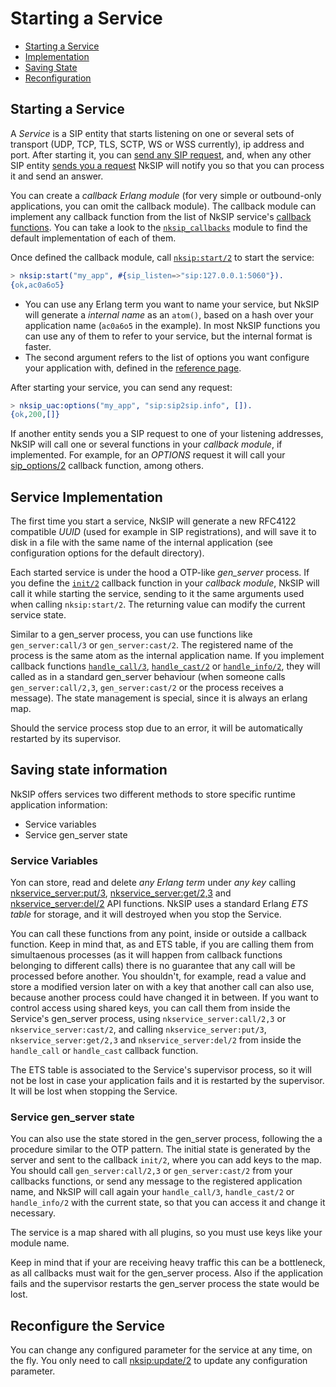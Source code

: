 # Starting a Service

* [Starting a Service](#starting-a-service)
* [Implementation](#service-implementation)
* [Saving State](#saving-state-information)
* [Reconfiguration](#reconfigure-the-service)


## Starting a Service
A _Service_ is a SIP entity that starts listening on one or several sets of transport (UDP, TCP, TLS, SCTP, WS or WSS currently), ip address and port. After starting it, you can [send any SIP request](sending_requests.md), and, when any other SIP entity [sends you a request](receiving_requests.md) NkSIP will notify you so that you can process it and send an answer.

You can create a _callback Erlang module_ (for very simple or outbound-only applications, you can omit the callback module). The callback module can implement any callback function from the list of NkSIP service's [callback functions](../reference/callback_functions.md). You can take a look to the [`nksip_callbacks`](../../src/nksip_callbacks.erl) module to find the default implementation of each of them.

Once defined the callback module, call [`nksip:start/2`](../../src/nksip.erl) to start the service:
```erlang
> nksip:start("my_app", #{sip_listen=>"sip:127.0.0.1:5060"}).
{ok,ac0a6o5}
```

* You can use any Erlang term you want to name your service, but NkSIP will generate a _internal name_ as an `atom()`, based on a hash over your application name (`ac0a6o5` in the example). In most NkSIP functions you can use any of them to refer to your service, but the internal format is faster.
* The second argument refers to the list of options you want configure your application with, defined in the [reference page](../reference/configuration.md).

After starting your service, you can send any request:
```erlang
> nksip_uac:options("my_app", "sip:sip2sip.info", []).
{ok,200,[]}
```

If another entity sends you a SIP request to one of your listening addresses, NkSIP will call one or several functions in your _callback module_, if implemented. For example, for an _OPTIONS_ request it will call your [sip_options/2](../reference/callback_functions.md#sip_options2) callback function, among others.


## Service Implementation

The first time you start a service, NkSIP will generate a new RFC4122 compatible _UUID_ (used for example in SIP registrations), and will save it to disk in a file with the same name of the internal application (see configuration options for the default directory).

Each started service is under the hood a OTP-like _gen&#95;server_ process. If you define the [`init/2`](../reference/callback_functions.md#init2) callback function in your _callback module_, NkSIP will call it while starting the service, sending to it the same arguments used when calling `nksip:start/2`. The returning value can modify the current service state.

Similar to a gen_server process, you can use functions like `gen_server:call/3` or `gen_server:cast/2`. The registered name of the process is the same atom as the internal application name. If you implement callback functions [`handle_call/3`](../reference/callback_functions.md#handle_call3), [`handle_cast/2`](../reference/callback_functions.md#handle_cast2) or [`handle_info/2`](../reference/callback_functions.md#handle_info2), they will called as in a standard gen_server behaviour (when someone calls `gen_server:call/2,3`, `gen_server:cast/2` or the process receives a message). The state management is special, since it is always an erlang map.

Should the service process stop due to an error, it will be automatically restarted by its supervisor.


## Saving state information

NkSIP offers services two different methods to store specific runtime application information:
* Service variables
* Service gen_server state


### Service Variables
Yon can store, read and delete _any Erlang term_ under _any key_ calling [nkservice_server:put/3](../api/service.md#put3), [nkservice_server:get/2,3](../api/service.md#get2) and [nkservice_server:del/2](../api/service.md#del2) API functions. NkSIP uses a standard Erlang _ETS table_ for storage, and it will destroyed when you stop the Service.

You can call these functions from any point, inside or outside a callback function. Keep in mind that, as and ETS table, if you are calling them from simultaenous processes (as it will happen from callback functions belonging to different calls) there is no guarantee that any call will be processed before another. You shouldn't, for example, read a value and store a modified version later on with a key that another call can also use, because another process could have changed it in between. If you want to control access using shared keys, you can call them from inside the Service's gen_server process, using `nkservice_server:call/2,3` or `nkservice_server:cast/2`, and calling `nkservice_server:put/3`, `nkservice_server:get/2,3` and `nkservice_server:del/2` from inside the `handle_call` or `handle_cast` callback function.

The ETS table is associated to the Service's supervisor process, so it will not be lost in case your application fails and it is restarted by the supervisor. It will be lost when stopping the Service.


### Service gen_server state
You can also use the state stored in the gen_server process, following the a procedure similar to the OTP pattern. The initial state is generated by the server and sent to the callback `init/2`, where you can add keys to the map. You should call `gen_server:call/2,3` or `gen_server:cast/2` from your callbacks functions, or send any message to the registered application name, and NkSIP will call again your `handle_call/3`, `handle_cast/2` or `handle_info/2` with the current state, so that you can access it and change it necessary.

The service is a map shared with all plugins, so you must use keys like your module name.

Keep in mind that if your are receiving heavy traffic this can be a bottleneck, as all callbacks must wait for the gen_server process. Also if the application fails and the supervisor restarts the gen_server process the state would be lost.


## Reconfigure the Service
You can change any configured parameter for the service at any time, on the fly. You only need to call [nksip:update/2](../api/service.md#update2) to update any configuration parameter.

